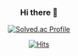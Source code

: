 <!-- ![header](https://capsule-render.vercel.app/api?type=slice&color=gradient&height=160&section=header&text=Hi!%20I'm%20Sangmee!&fontAlign=50&fontAlignY=70&fontSize=90&fontColor=000000) -->

<div align=center>
  
### Hi there 👋

<!--
**happyme2/happyme2** is a ✨ _special_ ✨ repository because its `README.md` (this file) appears on your GitHub profile.

Here are some ideas to get you started:

- 🔭 I’m currently working on ...
- 🌱 I’m currently learning ...
- 👯 I’m looking to collaborate on ...
- 🤔 I’m looking for help with ...
- 💬 Ask me about ...
- 📫 How to reach me: ...
- 😄 Pronouns: ...
- ⚡ Fun fact: ...
-->
<!-- ![Anurag's GitHub stats](https://github-readme-stats.vercel.app/api?username=happyme2&show_icons=true&theme=radical) -->
  
[![Solved.ac Profile](http://mazassumnida.wtf/api/v2/generate_badge?boj=tkdme22)](https://solved.ac/tkdme22/)

<div align=center>
  
[![Hits](https://hits.seeyoufarm.com/api/count/incr/badge.svg?url=https%3A%2F%2Fgithub.com%2Fhappyme2%2Fhit-counter&count_bg=%23FFE200&title_bg=%23555555&icon=&icon_color=%23FFDC00&title=hits&edge_flat=false)](https://hits.seeyoufarm.com)


